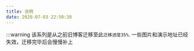 ```yaml
---
title: 说明
date: 2020-07-03 22:50:30
---
```


:::warning
该系列是从之前旧博客迁移至此`迁移进度35%`.
一些图片和演示地址已经失效，迁移完毕后会慢慢补上